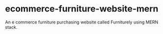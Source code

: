 # ecommerce-furniture-website-mern
An e commerce furniture purchasing website called Furniturely using MERN stack.
